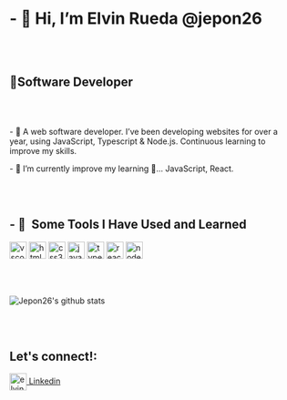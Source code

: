 

  <body>

  <h1>- 👋 Hi, I’m Elvin Rueda @jepon26</h1>
  <br></br>
  <h2>👨Software Developer</h2>
  
  
   <br></br>
  
  <p>- 👀 A web software developer. I’ve been developing websites for over a year, using JavaScript, Typescript & Node.js.
      Continuous learning to improve my skills.</p>
 
  
   <p>- 🌱 I’m currently improve my learning 📖... JavaScript, React. </p>
  

  
  <br></br>
  
  <h2>- 🚀 &nbsp;Some Tools I Have Used and Learned</h2>
  <p align="left">
  <img src="https://cdn.jsdelivr.net/gh/devicons/devicon/icons/vscode/vscode-original.svg" alt="vscode" width="30" height="30"/>
  <img src="https://cdn.jsdelivr.net/gh/devicons/devicon/icons/html5//html5-original.svg" alt="html5" width="30" height="30"/>                                           <img src="https://cdn.jsdelivr.net/gh/devicons/devicon/icons/css3//css3-original.svg" alt="css3" width="30" height="30"/>
  <img src="https://cdn.jsdelivr.net/gh/devicons/devicon/icons/javascript//javascript-original.svg" alt="javascript" width="30" height="30"/>
  <img src="https://cdn.jsdelivr.net/gh/devicons/devicon/icons/typescript//typescript-original.svg" alt="typescript" width="30 height="30"/>
  <img src="https://cdn.jsdelivr.net/gh/devicons/devicon/icons/react//react-original.svg" alt="react" width="30" height="30"/>
  <img src="https://cdn.jsdelivr.net/gh/devicons/devicon/icons/nodejs//nodejs-original.svg" alt="nodejs" width="30" height="30"/>
                                                                                
  </p>
  
  <br></br>                                                                                                                             
                                                                                                                              
   
![Jepon26's github stats](https://github-readme-stats.vercel.app/api?username=jepon26&show_icons=true&include_all_commits=true&count_private=true&title_color=C3D1D9&icon_color=DA3633&text_color=C3D1D9&bg_color=0D1117) 
                                                                                                                               
                                                                                                                               
                                                                                                                               
                                                                                                                               
                                                                                                                               
                                                                                                                               
   <br></br>
  
  ## Let's connect!:
  
  
  <p align="left">   
             
  <a href="https://www.linkedin.com/in/elvin-javier-rueda-g%C3%B3mez-7a564574/" target="blank"><img align="center" 
                                                                                                                  src="https://cdn.jsdelivr.net/gh/devicons/devicon/icons/linkedin//linkedin-original.svg" alt="elvin profile" width="30" height="30"/> Linkedin </a> 
                                                                                                            
   
                                                                                                                                                                                                                   
                                                                                                            
                                                                                                            
                                                                                                            
  </p>                                                                                                                              
 
                                                                                                                                    
                                                                                                                                                                       

                                                                                                                               
</body>

<!---
jepon26/jepon26 is a ✨ special ✨ repository because its `README.md` (this file) appears on your GitHub profile.
You can click the Preview link to take a look at your changes.
--->
